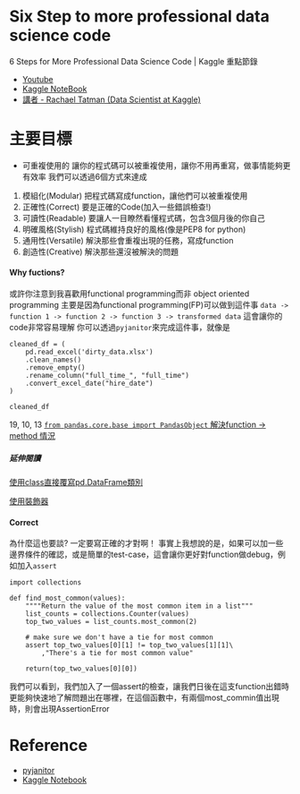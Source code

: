 # Six Step to more professional data science code
6 Steps for More Professional Data Science Code | Kaggle 重點節錄
* [Youtube](https://www.youtube.com/watch?v=Trar7GZOPl8)
* [Kaggle NoteBook](https://www.kaggle.com/rtatman/six-steps-to-more-professional-data-science-code/)
* [講者 - Rachael Tatman (Data Scientist at Kaggle)](https://www.kaggle.com/rtatman/kernels?sortBy=dateCreated&group=everyone&pageSize=20&userId=1162990)

# 主要目標
* 可重複使用的
讓你的程式碼可以被重複使用，讓你不用再重寫，做事情能夠更有效率
我們可以透過6個方式來達成
1. 模組化(Modular) 把程式碼寫成function，讓他們可以被重複使用
2. 正確性(Correct) 要是正確的Code(加入一些錯誤檢查!)
3. 可讀性(Readable) 要讓人一目瞭然看懂程式碼，包含3個月後的你自己
4. 明確風格(Stylish) 程式碼維持良好的風格(像是PEP8 for python)
5. 通用性(Versatile) 解決那些會重複出現的任務，寫成function
6. 創造性(Creative) 解決那些還沒被解決的問題

#### Why fuctions?
或許你注意到我喜歡用functional programming而非 object oriented programming
主要是因為functional programming(FP)可以做到這件事
`data -> function 1 -> function 2 -> function 3 -> transformed data`
這會讓你的code非常容易理解
你可以透過`pyjanitor`來完成這件事，就像是
```
cleaned_df = (
    pd.read_excel('dirty_data.xlsx')
    .clean_names()
    .remove_empty()
    .rename_column("full_time_", "full_time")
    .convert_excel_date("hire_date")
)

cleaned_df

```
19, 10, 13 
[`from pandas.core.base import PandasObject` 解決function -> method 情況](https://stackoverflow.com/questions/43504068/create-my-own-method-for-dataframes-python)

##### 延伸閱讀
[使用class直接覆寫pd.DataFrame類別](https://stackoverflow.com/questions/43504068/create-my-own-method-for-dataframes-python)

[使用裝飾器](https://medium.com/@mgarod/dynamically-add-a-method-to-a-class-in-python-c49204b85bd6)
#### Correct 
為什麼這也要談? 一定要寫正確的才對啊！ 事實上我想說的是，如果可以加一些邊界條件的確認，或是簡單的test-case，這會讓你更好對function做debug，例如加入`assert`
```
import collections

def find_most_common(values):
    """"Return the value of the most common item in a list"""
    list_counts = collections.Counter(values)
    top_two_values = list_counts.most_common(2)

    # make sure we don't have a tie for most common
    assert top_two_values[0][1] != top_two_values[1][1]\
        ,"There's a tie for most common value"
    
    return(top_two_values[0][0])

```
我們可以看到，我們加入了一個assert的檢查，讓我們日後在這支function出錯時更能夠快速地了解問題出在哪裡，在這個函數中，有兩個most_commin值出現時，則會出現AssertionError

# Reference
* [pyjanitor](https://github.com/ericmjl/pyjanitor)
* [Kaggle Notebook](https://www.kaggle.com/rtatman/six-steps-to-more-professional-data-science-code/)
